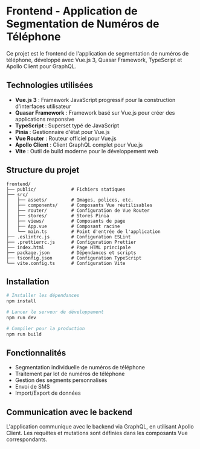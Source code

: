 # Frontend - Application de Segmentation de Numéros de Téléphone

Ce projet est le frontend de l'application de segmentation de numéros de téléphone, développé avec Vue.js 3, Quasar Framework, TypeScript et Apollo Client pour GraphQL.

## Technologies utilisées

- **Vue.js 3** : Framework JavaScript progressif pour la construction d'interfaces utilisateur
- **Quasar Framework** : Framework basé sur Vue.js pour créer des applications responsive
- **TypeScript** : Superset typé de JavaScript
- **Pinia** : Gestionnaire d'état pour Vue.js
- **Vue Router** : Routeur officiel pour Vue.js
- **Apollo Client** : Client GraphQL complet pour Vue.js
- **Vite** : Outil de build moderne pour le développement web

## Structure du projet

```
frontend/
├── public/             # Fichiers statiques
├── src/
│   ├── assets/         # Images, polices, etc.
│   ├── components/     # Composants Vue réutilisables
│   ├── router/         # Configuration de Vue Router
│   ├── stores/         # Stores Pinia
│   ├── views/          # Composants de page
│   ├── App.vue         # Composant racine
│   └── main.ts         # Point d'entrée de l'application
├── .eslintrc.js        # Configuration ESLint
├── .prettierrc.js      # Configuration Prettier
├── index.html          # Page HTML principale
├── package.json        # Dépendances et scripts
├── tsconfig.json       # Configuration TypeScript
└── vite.config.ts      # Configuration Vite
```

## Installation

```bash
# Installer les dépendances
npm install

# Lancer le serveur de développement
npm run dev

# Compiler pour la production
npm run build
```

## Fonctionnalités

- Segmentation individuelle de numéros de téléphone
- Traitement par lot de numéros de téléphone
- Gestion des segments personnalisés
- Envoi de SMS
- Import/Export de données

## Communication avec le backend

L'application communique avec le backend via GraphQL, en utilisant Apollo Client. Les requêtes et mutations sont définies dans les composants Vue correspondants.
